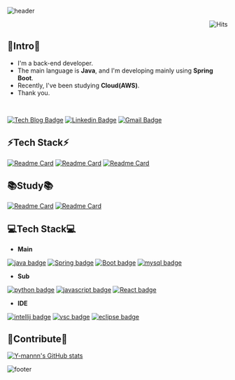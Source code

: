 ![header](https://capsule-render.vercel.app/api?type=waving&color=auto&height=100&section=header&text=INHYUK%20WOO&fontSize=90)

<div align=right>

![Hits](https://hits.seeyoufarm.com/api/count/incr/badge.svg?url=https://github.com/%2Fhit-counter)

</div>

## 👋Intro👋

- I'm a back-end developer.  
- The main language is **Java**, and I'm developing mainly using **Spring Boot**.  
- Recently, I've been studying **Cloud(AWS)**.  
- Thank you.
<br>

[![Tech Blog Badge](http://img.shields.io/badge/Tech%20blog-black?style=flat-square&logo=Bloglovin&link=https://y-mannn.tistory.com/)](https://y-mannn.tistory.com/)
[![Linkedin Badge](https://img.shields.io/badge/-LinkedIn-blue?style=flat-square&logo=Linkedin&logoColor=white&link=https://www.linkedin.com/in/Y-mannn)](https://www.linkedin.com/in/Y-mannn)
[![Gmail Badge](https://img.shields.io/badge/Gmail-d14836?style=flat-square&logo=Gmail&logoColor=white&link=mailto:dndlsgur77@gmail.com)](mailto:dndlsgur77@gmail.com)
<br>

## ⚡Tech Stack⚡

[![Readme Card](https://github-readme-stats.vercel.app/api/pin/?username=Y-mannn&repo=Brewmap)](https://github.com/Y-mannn/Brewmap)
[![Readme Card](https://github-readme-stats.vercel.app/api/pin/?username=Y-mannn&repo=SiBan)](https://github.com/Y-mannn/SiBan)
[![Readme Card](https://github-readme-stats.vercel.app/api/pin/?username=Y-mannn&repo=ZIDOL)](https://github.com/Y-mannn/ZIDOL)

## 📚Study📚

[![Readme Card](https://github-readme-stats.vercel.app/api/pin/?username=Y-mannn&repo=SpringStudy)](https://github.com/Y-mannn/SpringStudy)
[![Readme Card](https://github-readme-stats.vercel.app/api/pin/?username=Y-mannn&repo=CSStudy)](https://github.com/Y-mannn/CSStudy)
      
## 💻Tech Stack💻
        
- **Main**   

[![java badge](https://img.shields.io/badge/java-007396?logo=java&logoColor=white&style=for-the-badge)]()
[![Spring badge](https://img.shields.io/badge/Spring%20Framework-6DB33F?logo=Spring&logoColor=white&style=for-the-badge)]()
[![Boot badge](https://img.shields.io/badge/Spring%20Boot-6DB33F?logo=Spring%20Boot&logoColor=white&style=for-the-badge)]()
[![mysql badge](https://img.shields.io/badge/mysql-4479A1?logo=mysql&logoColor=white&style=for-the-badge)]()  

- **Sub**   

[![python badge](https://img.shields.io/badge/python-3776AB?logo=python&logoColor=white&style=for-the-badge)]()
[![javascript badge](https://img.shields.io/badge/javascript-F7DF1E?logo=JavaScript&logoColor=black&style=for-the-badge)]()
[![React badge](https://img.shields.io/badge/react-61DAFB?logo=React&logoColor=white&style=for-the-badge)]()

- **IDE**   

[![intellij badge](https://img.shields.io/badge/IntelliJ%20IDEA-000000?logo=IntelliJ%20IDEA&logoColor=white&style=for-the-badge)]()
[![vsc badge](https://img.shields.io/badge/visual%20studio%20code-007ACC?logo=visual%20studio%20code&logoColor=white&style=for-the-badge)]()
[![eclipse badge](https://img.shields.io/badge/eclipse-2C2255?logo=eclipse&logoColor=white&style=for-the-badge)]() 

## 🙏Contribute🙏

[![Y-mannn's GitHub stats](https://github-readme-stats.vercel.app/api?username=Y-mannn&show_icons=true&theme=radical)](https://github.com/anuraghazra/github-readme-stats)

![footer](https://capsule-render.vercel.app/api?type=waving&&color=gradient&height=100&section=footer&fontSize=90)
